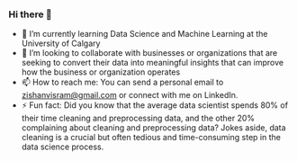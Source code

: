 ### Hi there 👋

- 🌱 I’m currently learning Data Science and Machine Learning at the University of Calgary
- 👯 I’m looking to collaborate with businesses or organizations that are seeking to convert their data into meaningful insights that can improve how the business or organization operates
- 📫 How to reach me: You can send a personal email to zishanvisram@gmail.com or connect with me on LinkedIn.
- ⚡ Fun fact: Did you know that the average data scientist spends 80% of their time cleaning and preprocessing data, and the other 20% complaining about cleaning and preprocessing data? Jokes aside, data cleaning is a crucial but often tedious and time-consuming step in the data science process.
